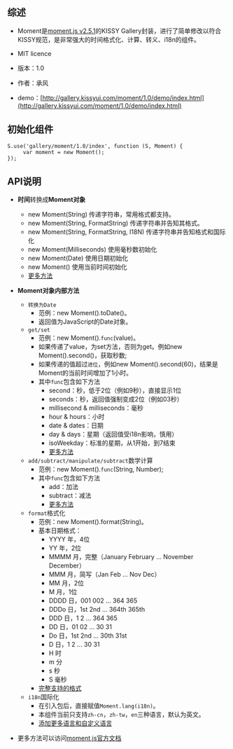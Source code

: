 ## 综述

* Moment是[moment.js v2.5.1](http://momentjs.com/)的KISSY Gallery封装，进行了简单修改以符合KISSY规范，是非常强大的时间格式化、计算、转义、i18n的组件。
* MIT licence

* 版本：1.0
* 作者：承风
* demo：[http://gallery.kissyui.com/moment/1.0/demo/index.html](http://gallery.kissyui.com/moment/1.0/demo/index.html)

## 初始化组件

    S.use('gallery/moment/1.0/index', function (S, Moment) {
         var moment = new Moment();
    });

## API说明
* **时间**转换成**Moment对象**
    * new Moment(String) 传递字符串，常用格式都支持。
    * new Moment(String, FormatString) 传递字符串并告知其格式。
    * new Moment(String, FormatString, I18N) 传递字符串并告知格式和国际化
    * new Moment(Milliseconds) 使用毫秒数初始化
    * new Moment(Date) 使用日期初始化
    * new Moment() 使用当前时间初始化
    * [更多方法](http://momentjs.com/docs/#/parsing/)
* **Moment对象内部方法**
    * `转换为Date`
        * 范例：new Moment().toDate()。
        * 返回值为JavaScript的Date对象。
    * `get/set`
        * 范例：new Moment().`func`(value)。
        * 如果传递了value，为set方法，否则为get。例如new Moment().second()，获取秒数;
        * 如果传递的值超过`进位`，例如new Moment().second(60)，结果是Moment的当前时间增加了1小时。
        * 其中`func`包含如下方法
            * second：秒，低于2位（例如9秒），直接显示1位
            * seconds：秒，返回值强制变成2位（例如03秒）
            * millisecond & milliseconds：毫秒
            * hour & hours：小时
            * date & dates：日期
            * day & days：星期（返回值受i18n影响，慎用）
            * isoWeekday：标准的星期，从1开始，到7结束
            * [更多方法](http://momentjs.com/docs/#/get-set/)
    * `add/subtract/manipulate/subtract`数学计算
        * 范例：new Moment().`func`(String, Number);
        * 其中`func`包含如下方法
            * add：加法
            * subtract：减法
            * [更多方法](http://momentjs.com/docs/#/manipulating/)
    * `format`格式化
        * 范例：new Moment().format(String)。
        * 基本日期格式：
            * YYYY 年，4位
            * YY   年，2位
            * MMMM 月，完整（January February ... November December）
            * MMM  月，简写（Jan Feb ... Nov Dec）
            * MM   月，2位
            * M    月，1位
            * DDDD 日，001 002 ... 364 365
            * DDDo 日，1st 2nd ... 364th 365th
            * DDD  日，1 2 ... 364 365
            * DD   日，01 02 ... 30 31
            * Do   日，1st 2nd ... 30th 31st
            * D    日，1 2 ... 30 31
            * H    时
            * m    分
            * s    秒
            * S    毫秒
        * [完整支持的格式](http://momentjs.com/docs/#/displaying/format/)
    * `i18n`国际化
        * 在引入包后，直接赋值`Moment.lang(i18n)`。
        * 本组件当前只支持`zh-cn`，`zh-tw`，`en`三种语言，默认为英文。
        * [添加更多语言和自定义语言](http://momentjs.com/docs/#/i18n/)

* 更多方法可以访问[moment.js官方文档](http://momentjs.com/docs/)
     
